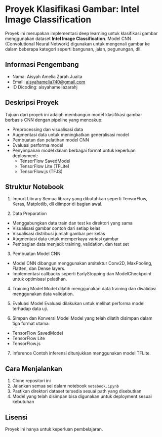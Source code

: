 # Proyek Klasifikasi Gambar: Intel Image Classification

Proyek ini merupakan implementasi deep learning untuk klasifikasi gambar menggunakan dataset **Intel Image Classification**. Model CNN (Convolutional Neural Network) digunakan untuk mengenali gambar ke dalam beberapa kategori seperti bangunan, jalan, pegunungan, dll.

## Informasi Pengembang
- Nama: Aisyah Amelia Zarah Juaita  
- Email: aisyahamelia740@gmail.com  
- ID Dicoding: aisyahameliazarahj  

## Deskripsi Proyek

Tujuan dari proyek ini adalah membangun model klasifikasi gambar berbasis CNN dengan pipeline yang mencakup:
- Preprocessing dan visualisasi data
- Augmentasi data untuk meningkatkan generalisasi model
- Pembuatan dan pelatihan model CNN
- Evaluasi performa model
- Penyimpanan model dalam berbagai format untuk keperluan deployment:
  - TensorFlow SavedModel
  - TensorFlow Lite (TFLite)
  - TensorFlow.js (TFJS)

## Struktur Notebook

1. Import Library
Semua library yang dibutuhkan seperti TensorFlow, Keras, Matplotlib, dll diimpor di bagian awal.

2. Data Preparation
- Menggabungkan data train dan test ke direktori yang sama
- Visualisasi gambar contoh dari setiap kelas
- Visualisasi distribusi jumlah gambar per kelas
- Augmentasi data untuk memperkaya variasi gambar
- Pembagian data menjadi: training, validation, dan test set

3. Pembuatan Model CNN
- Model CNN dibangun menggunakan arsitektur Conv2D, MaxPooling, Flatten, dan Dense layers.
- Implementasi callbacks seperti EarlyStopping dan ModelCheckpoint untuk optimisasi pelatihan.

4. Training Model
Model dilatih menggunakan data training dan divalidasi menggunakan data validation.

5. Evaluasi Model
Evaluasi dilakukan untuk melihat performa model terhadap data uji.

6. Simpan dan Konversi Model
Model yang telah dilatih disimpan dalam tiga format utama:
- TensorFlow SavedModel
- TensorFlow Lite
- TensorFlow.js

7. Inference
Contoh inferensi ditunjukkan menggunakan model TFLite.

## Cara Menjalankan
1. Clone repositori ini
2. Jalankan semua sel dalam notebook `notebook.ipynb`
3. Pastikan direktori dataset tersedia sesuai path yang disebutkan
4. Model yang telah disimpan bisa digunakan untuk deployment sesuai kebutuhan

## Lisensi
Proyek ini hanya untuk keperluan pembelajaran.
